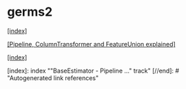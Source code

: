 # germs2

[[index]](https://infull.github.io/knowledge-base/index.md)

[[Pipeline, ColumnTransformer and FeatureUnion explained]](https://towardsdatascience.com/pipeline-columntransformer-and-featureunion-explained-f5491f815f)

[[index]](https://infull.github.io/knowledge-base/index.md)

[//begin]: # "Autogenerated link references for markdown compatibility"
[index]: index ""BaseEstimator - Pipeline ..." track"
[//end]: # "Autogenerated link references"